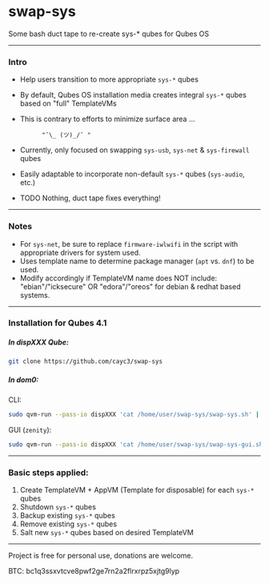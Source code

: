 # swap-sys

Some bash duct tape to re-create sys-* qubes for Qubes OS

-------------

### Intro

- Help users transition to more appropriate `sys-*` qubes
- By default, Qubes OS installation media creates integral `sys-*` qubes based on "full" TemplateVMs
- This is contrary to efforts to minimize surface area ...

			"¯\_ (ツ)_/¯ "

- Currently, only focused on swapping `sys-usb`, `sys-net` & `sys-firewall` qubes
- Easily adaptable to incorporate non-default `sys-*` qubes (`sys-audio`, etc.)
- TODO Nothing, duct tape fixes everything!

-------------

### Notes

- For `sys-net`, be sure to replace `firmware-iwlwifi` in the script with appropriate drivers for system used.
- Uses template name to determine package manager (`apt` vs. `dnf`) to be used.
- Modify accordingly if TemplateVM name does NOT include: "ebian"/"icksecure" OR "edora"/"oreos" for debian & redhat based systems.

-------------

### Installation for Qubes 4.1

##### In dispXXX Qube:

```sh
git clone https://github.com/cayc3/swap-sys
```

##### In dom0:

CLI:

```sh
sudo qvm-run --pass-io dispXXX 'cat /home/user/swap-sys/swap-sys.sh' | tee -a swap-sys.sh >& /dev/null; chmod +x swap-sys.sh; sudo ./swap-sys.sh
```

GUI (`zenity`):

```sh
sudo qvm-run --pass-io dispXXX 'cat /home/user/swap-sys/swap-sys-gui.sh' | tee -a swap-sys-gui.sh >& /dev/null; chmod +x swap-sys-gui.sh; sudo ./swap-sys-gui.sh
```

-------------

### Basic steps applied:

01. Create TemplateVM + AppVM (Template for disposable) for each `sys-*` qubes
02. Shutdown `sys-*` qubes
03. Backup existing `sys-*` qubes
04. Remove existing `sys-*` qubes
05. Salt new `sys-*` qubes based on desired TemplateVM

-------------

Project is free for personal use, donations are welcome.


BTC: bc1q3ssxvtcve8pwf2ge7rn2a2flrxrpz5xjtg9lyp

